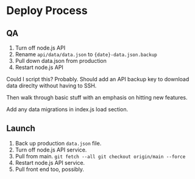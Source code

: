 Deploy Process
==============

## QA

1. Turn off node.js API
2. Rename `api/data/data.json` to `{date}-data.json.backup`
3. Pull down data.json from production
4. Restart node.js API

Could I script this? Probably. Should add an API backup key to download data direclty without having to SSH.

Then walk through basic stuff with an emphasis on hitting new features.

Add any data migrations in index.js load section.

## Launch

1. Back up production `data.json` file.
2. Turn off node.js API service.
3. Pull from main.
    `git fetch --all
    git checkout origin/main --force`
4. Restart node.js API service.
5. Pull front end too, possibly.
